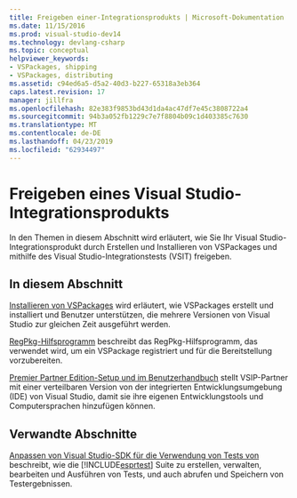 ```yaml
---
title: Freigeben einer-Integrationsprodukts | Microsoft-Dokumentation
ms.date: 11/15/2016
ms.prod: visual-studio-dev14
ms.technology: devlang-csharp
ms.topic: conceptual
helpviewer_keywords:
- VSPackages, shipping
- VSPackages, distributing
ms.assetid: c94ed6a5-d5a2-40d3-b227-65318a3eb364
caps.latest.revision: 17
manager: jillfra
ms.openlocfilehash: 82e383f9853bd43d1da4ac47df7e45c3808722a4
ms.sourcegitcommit: 94b3a052fb1229c7e7f8804b09c1d403385c7630
ms.translationtype: MT
ms.contentlocale: de-DE
ms.lasthandoff: 04/23/2019
ms.locfileid: "62934497"
---
```

# <a name="releasing-a-visual-studio-integration-product"></a>Freigeben eines Visual Studio-Integrationsprodukts
In den Themen in diesem Abschnitt wird erläutert, wie Sie Ihr Visual Studio-Integrationsprodukt durch Erstellen und Installieren von VSPackages und mithilfe des Visual Studio-Integrationstests (VSIT) freigeben.

## <a name="in-this-section"></a>In diesem Abschnitt
 [Installieren von VSPackages](../misc/installing-vspackages.md) wird erläutert, wie VSPackages erstellt und installiert und Benutzer unterstützen, die mehrere Versionen von Visual Studio zur gleichen Zeit ausgeführt werden.

 [RegPkg-Hilfsprogramm](../extensibility/internals/regpkg-utility.md) beschreibt das RegPkg-Hilfsprogramm, das verwendet wird, um ein VSPackage registriert und für die Bereitstellung vorzubereiten.

 [Premier Partner Edition-Setup und im Benutzerhandbuch](http://msdn.microsoft.com/8ee4dad7-95d3-4f2d-a8d4-3ba9a80ecae2) stellt VSIP-Partner mit einer verteilbaren Version von der integrierten Entwicklungsumgebung (IDE) von Visual Studio, damit sie ihre eigenen Entwicklungstools und Computersprachen hinzufügen können.

## <a name="related-sections"></a>Verwandte Abschnitte
 [Anpassen von Visual Studio-SDK für die Verwendung von Tests von](http://msdn.microsoft.com/9cf7a840-dd66-4b00-90f7-e00e40370a69) beschreibt, wie die [!INCLUDE[esprtest](../includes/esprtest-md.md)] Suite zu erstellen, verwalten, bearbeiten und Ausführen von Tests, und auch abrufen und Speichern von Testergebnissen.